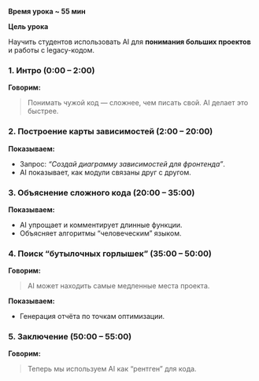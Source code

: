 
**Время урока ~ 55 мин**

**Цель урока**

Научить студентов использовать AI для **понимания больших проектов** и работы с legacy-кодом.

### **1. Интро (0:00 – 2:00)**

**Говорим:**

> Понимать чужой код — сложнее, чем писать свой. AI делает это быстрее.

### **2. Построение карты зависимостей (2:00 – 20:00)**

**Показываем:**

- Запрос: _“Создай диаграмму зависимостей для фронтенда”_.
- AI показывает, как модули связаны друг с другом.

### **3. Объяснение сложного кода (20:00 – 35:00)**

**Показываем:**

- AI упрощает и комментирует длинные функции.
- Объясняет алгоритмы “человеческим” языком.

### **4. Поиск “бутылочных горлышек” (35:00 – 50:00)**

**Говорим:**

> AI может находить самые медленные места проекта.

**Показываем:**

- Генерация отчёта по точкам оптимизации.

### **5. Заключение (50:00 – 55:00)**

**Говорим:**

> Теперь мы используем AI как “рентген” для кода.
